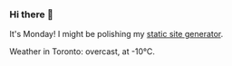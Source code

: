 ### Hi there :wave:

It's Monday! I might be polishing my [static site generator](https://github.com/bewuethr/pandoc-bash-blog).

Weather in Toronto: overcast, at -10°C.
